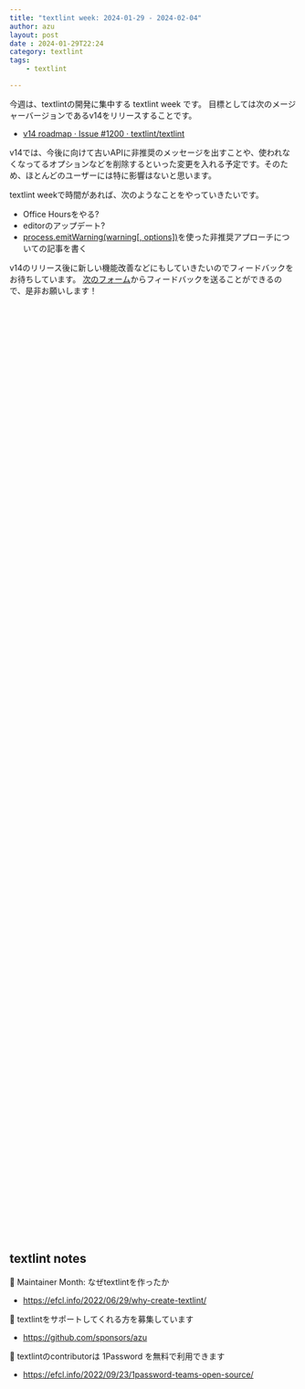 ```yaml
---
title: "textlint week: 2024-01-29 - 2024-02-04"
author: azu
layout: post
date : 2024-01-29T22:24
category: textlint
tags:
    - textlint

---
```


今週は、textlintの開発に集中する textlint week です。
目標としては次のメージャーバージョンであるv14をリリースすることです。

- [v14 roadmap · Issue #1200 · textlint/textlint](https://github.com/textlint/textlint/issues/1200)

v14では、今後に向けて古いAPIに非推奨のメッセージを出すことや、使われなくなってるオプションなどを削除するといった変更を入れる予定です。そのため、ほとんどのユーザーには特に影響はないと思います。

textlint weekで時間があれば、次のようなことをやっていきたいです。

- Office Hoursをやる?
- editorのアップデート?
- [process.emitWarning(warning[, options])](https://nodejs.org/api/process.html#processemitwarningwarning-options)を使った非推奨アプローチについての記事を書く

v14のリリース後に新しい機能改善などにもしていきたいのでフィードバックをお待ちしています。
[次のフォーム](https://tally.so/r/w2P92M)からフィードバックを送ることができるので、是非お願いします！

<iframe data-tally-src="https://tally.so/embed/w2P92M?alignLeft=1&hideTitle=1&transparentBackground=1&dynamicHeight=1" loading="lazy" width="100%" height="1631" frameborder="0" marginheight="0" marginwidth="0" title="textlint Feedback"></iframe><script>var d=document,w="https://tally.so/widgets/embed.js",v=function(){"undefined"!=typeof Tally?Tally.loadEmbeds():d.querySelectorAll("iframe[data-tally-src]:not([src])").forEach((function(e){e.src=e.dataset.tallySrc}))};if("undefined"!=typeof Tally)v();else if(d.querySelector('script[src="'+w+'"]')==null){var s=d.createElement("script");s.src=w,s.onload=v,s.onerror=v,d.body.appendChild(s);}</script>

## textlint notes

📝 Maintainer Month: なぜtextlintを作ったか
- https://efcl.info/2022/06/29/why-create-textlint/

💖 textlintをサポートしてくれる方を募集しています
- https://github.com/sponsors/azu

🔑 textlintのcontributorは 1Password を無料で利用できます
- https://efcl.info/2022/09/23/1password-teams-open-source/